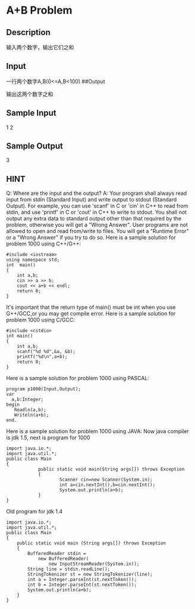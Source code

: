# A+B Problem

## Description

输入两个数字，输出它们之和
## Input

一行两个数字A,B(0<=A,B<100)
##Output

输出这两个数字之和
## Sample Input

1 2
## Sample Output

3
## HINT

Q: Where are the input and the output? A: Your program shall always read input from stdin (Standard Input) and write output to stdout (Standard Output). For example, you can use 'scanf' in C or 'cin' in C++ to read from stdin, and use 'printf' in C or 'cout' in C++ to write to stdout. You shall not output any extra data to standard output other than that required by the problem, otherwise you will get a "Wrong Answer". User programs are not allowed to open and read from/write to files. You will get a "Runtime Error" or a "Wrong Answer" if you try to do so. Here is a sample solution for problem 1000 using C++/G++:
```
#include <iostream>
using namespace std;
int  main()
{
    int a,b;
    cin >> a >> b;
    cout << a+b << endl;
    return 0;
}
```
It's important that the return type of main() must be int when you use G++/GCC,or you may get compile error. Here is a sample solution for problem 1000 using C/GCC:
```
#include <cstdio>
int main()
{
    int a,b;
    scanf("%d %d",&a, &b);
    printf("%d\n",a+b);
    return 0;
}
```
Here is a sample solution for problem 1000 using PASCAL:
```
program p1000(Input,Output); 
var 
  a,b:Integer; 
begin 
   Readln(a,b); 
   Writeln(a+b); 
end.
```
Here is a sample solution for problem 1000 using JAVA: Now java compiler is jdk 1.5, next is program for 1000
```
import java.io.*;
import java.util.*;
public class Main
{
            public static void main(String args[]) throws Exception
            {
                    Scanner cin=new Scanner(System.in);
                    int a=cin.nextInt(),b=cin.nextInt();
                    System.out.println(a+b);
            }
}
```
Old program for jdk 1.4
```
import java.io.*;
import java.util.*;
public class Main
{
    public static void main (String args[]) throws Exception
    {
        BufferedReader stdin = 
            new BufferedReader(
                new InputStreamReader(System.in));
        String line = stdin.readLine();
        StringTokenizer st = new StringTokenizer(line);
        int a = Integer.parseInt(st.nextToken());
        int b = Integer.parseInt(st.nextToken());
        System.out.println(a+b);
    }
}
```